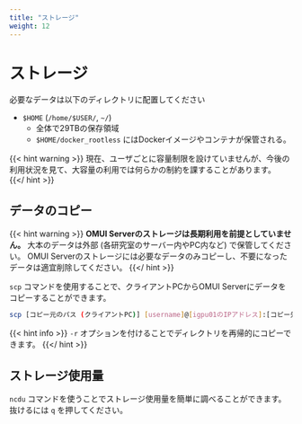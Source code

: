 ```yaml
---
title: "ストレージ"
weight: 12
---
```


# ストレージ

必要なデータは以下のディレクトリに配置してください

- `$HOME` (`/home/$USER/`, `~/`)
  - 全体で29TBの保存領域
  - `$HOME/docker_rootless` にはDockerイメージやコンテナが保管される。

{{< hint warning >}}
現在、ユーザごとに容量制限を設けていませんが、今後の利用状況を見て、大容量の利用では何らかの制約を課することがあります。
{{</ hint >}}

## データのコピー

{{< hint warning >}}
**OMUI Serverのストレージは長期利用を前提としていません。**
大本のデータは外部 (各研究室のサーバー内やPC内など) で保管してください。
OMUI Serverのストレージには必要なデータのみコピーし、不要になったデータは適宜削除してください。
{{</ hint >}}

`scp` コマンドを使用することで、クライアントPCからOMUI Serverにデータをコピーすることができます。

```bash
scp [コピー元のパス (クライアントPC)] [username]@[igpu01のIPアドレス]:[コピー先のパス (共有GPUサーバー)]
```

{{< hint info >}}
`-r` オプションを付けることでディレクトリを再帰的にコピーできます。
{{</ hint >}}

## ストレージ使用量

`ncdu` コマンドを使うことでストレージ使用量を簡単に調べることができます。
抜けるには `q` を押してください。
